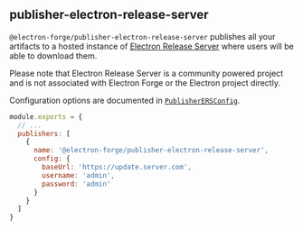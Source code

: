 ## publisher-electron-release-server

`@electron-forge/publisher-electron-release-server` publishes all your artifacts to a hosted instance of [Electron Release Server](https://github.com/ArekSredzki/electron-release-server) where users will be able to download them.

Please note that Electron Release Server is a community powered project and is not associated with Electron Forge or the Electron project directly.

Configuration options are documented in [`PublisherERSConfig`](https://js.electronforge.io/interfaces/_electron_forge_publisher_electron_release_server.PublisherERSConfig.html).

```javascript title=forge.config.js
module.exports = {
  // ...
  publishers: [
    {
      name: '@electron-forge/publisher-electron-release-server',
      config: {
        baseUrl: 'https://update.server.com',
        username: 'admin',
        password: 'admin'
      }
    }
  ]
}
```
